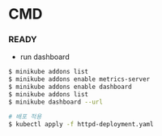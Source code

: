 # CMD

### READY
- run dashboard
```bash
$ minikube addons list
$ minikube addons enable metrics-server
$ minikube addons enable dashboard
$ minikube addons list
$ minikube dashboard --url
```

```bash
# 배포 적용
$ kubectl apply -f httpd-deployment.yaml
```
